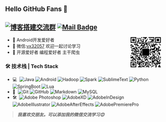 ## Hello GitHub Fans 👋
[![博客搭建交流群](https://img.shields.io/badge/微信-vx32057-red.svg "微信")](mailto:vx32057)
[![Mail Badge](https://img.shields.io/badge/-zg10472580@gmail.com-c14438?style=flat&logo=Gmail&logoColor=white&link=mailto:zg10472580@gmail.com)](mailto:zg10472580@gmail.com)
---
<img align="right" alt="微信" width="20%" src="./Snipaste_2021-08-27_11-55-20.png" />

- 🌱 Android开发爱好者
- 💬 微信:[vx32057](vx32057) 欢迎一起讨论学习
- 👋 开源爱好者 编程爱好者 主干爬虫


### 🛠 技术栈 | Tech Stack

- 💻 &#160;![Java](https://img.shields.io/badge/-Java-333333?style=flat&logo=Java&logoColor=FF0000)
![Android](https://img.shields.io/badge/-Android-333333?style=flat&logo=Android&logoColor=3DDC84)
![Hadoop](https://img.shields.io/badge/-%E5%A4%A7%E6%95%B0%E6%8D%AE-333333?style=flat&logo=Apache%20Hadoop&logoColor=66CCFF)
![Spark](https://img.shields.io/badge/-Spark-333333?style=flat&logo=Apache%20Spark&logoColor=E25A1C)
![SublimeText](https://img.shields.io/badge/-SublimeText-333333?style=flat&logo=Sublime%20Text&logoColor=#FF9800)
![Python](https://img.shields.io/badge/-Python-333333?style=flat&logo=Python&logoColor=FCC624)
![SpringBoot](https://img.shields.io/badge/-SpringBoot-333333?style=flat&logo=SpringBoot&logoColor=6DB33F)
![Lua](https://img.shields.io/badge/-Lua-333333?style=flat&logo=Lua&logoColor=0295FF)
- 🔧 &#160;![Git](https://img.shields.io/badge/-Git-333333?style=flat&logo=git)
![GitHub](https://img.shields.io/badge/-GitHub-333333?style=flat&logo=github)
![Markdown](https://img.shields.io/badge/-Markdown-333333?style=flat&logo=markdown)
![MySQL](https://img.shields.io/badge/-MySQL-333333?style=flat&logo=MySQL&logoColor=FFFFFF)
- 🛠️ &#160;![Adobe Photoshop](https://img.shields.io/badge/-PS-333333?style=flat&logo=AdobePhotoshop&logoColor=31A8FF)
![AdobeXD](https://img.shields.io/badge/-XD-333333?style=flat&logo=AdobeXD&logoColor=FF0000)
![AdobeInDesign](https://img.shields.io/badge/-ID-333333?style=flat&logo=AdobeInDesign&logoColor=FF3366)
![AdobeIllustrator](https://img.shields.io/badge/-AI-333333?style=flat&logo=AdobeIllustrator&logoColor=FF9A00)
![AdobeAfterEffects](https://img.shields.io/badge/-AE-333333?style=flat&logo=AdobeAfterEffects&logoColor=9999FF)
![AdobePremierePro](https://img.shields.io/badge/-PR-333333?style=flat&logo=AdobePremierePro&logoColor=9999FF)

> ***我喜欢交朋友。可以添加我的微信交流学习😊***
